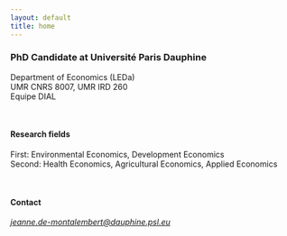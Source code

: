 ```yaml
---
layout: default
title: home
---
```



### **PhD Candidate** at Université Paris Dauphine

Department of Economics (LEDa)  
UMR CNRS 8007, UMR IRD 260  
Equipe DIAL

<br>

#### **Research fields**

First: Environmental Economics, Development Economics  
Second: Health Economics, Agricultural Economics, Applied Economics

<br>

#### **Contact**

*[jeanne.de-montalembert@dauphine.psl.eu](mailto:jeanne.de-montalembert@dauphine.psl.eu)*



